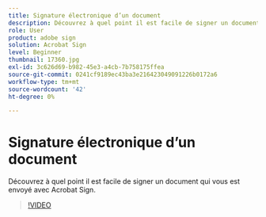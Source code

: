 ```yaml
---
title: Signature électronique d’un document
description: Découvrez à quel point il est facile de signer un document qui vous est envoyé avec Acrobat Sign
role: User
product: adobe sign
solution: Acrobat Sign
level: Beginner
thumbnail: 17360.jpg
exl-id: 3c626d69-b982-45e3-a4cb-7b758175ffea
source-git-commit: 0241cf9189ec43ba3e216423049091226b0172a6
workflow-type: tm+mt
source-wordcount: '42'
ht-degree: 0%

---
```


# Signature électronique d’un document

Découvrez à quel point il est facile de signer un document qui vous est envoyé avec Acrobat Sign.

>[!VIDEO](https://video.tv.adobe.com/v/344217?hidetitle=true)

